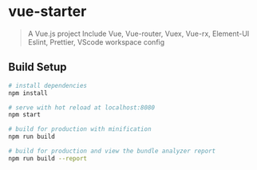 # vue-starter

> A Vue.js project
> Include Vue, Vue-router, Vuex, Vue-rx, Element-UI
> Eslint, Prettier, VScode workspace config

## Build Setup

``` bash
# install dependencies
npm install

# serve with hot reload at localhost:8080
npm start

# build for production with minification
npm run build

# build for production and view the bundle analyzer report
npm run build --report
```
